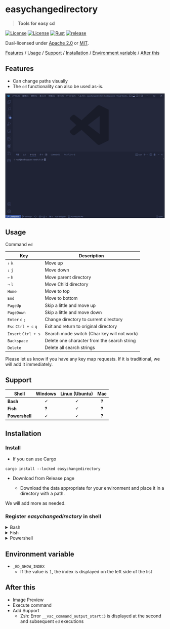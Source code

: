 # easychangedirectory

> **Tools for easy cd**

[![License](https://img.shields.io/badge/license-Apache%202.0-blue?style=flat-square)](LICENSE-APACHE)
[![License](https://img.shields.io/badge/license-MIT-blue?style=flat-square)](LICENSE-MIT)
[![Rust](https://github.com/shsyss/easychangedirectory/actions/workflows/rust.yml/badge.svg)](https://github.com/shsyss/easychangedirectory/actions/workflows/rust.yml)
[![release](https://github.com/shsyss/easychangedirectory/actions/workflows/release.yml/badge.svg)](https://github.com/shsyss/easychangedirectory/actions/workflows/release.yml)

Dual-licensed under [Apache 2.0](LICENSE-APACHE) or [MIT](LICENSE-MIT).

[Features](#features) / [Usage](#usage) / [Support](#support) / [Installation](#installation) / [Environment variable](#environment-variable) / [After this](#after-this)

## Features

- Can change paths visually
- The `cd` functionality can also be used as-is.

![demo](./assets/demo.gif)

## Usage

Command `ed`

| Key                          | Description                                 |
| ---------------------------- | ------------------------------------------- |
| `↑` `k`                      | Move up                                     |
| `↓` `j`                      | Move down                                   |
| `←` `h`                      | Move parent directory                       |
| `→` `l`                      | Move Child directory                        |
| `Home`                       | Move to top                                 |
| `End`                        | Move to bottom                              |
| `PageUp`                     | Skip a little and move up                   |
| `PageDown`                   | Skip a little and move down                 |
| `Enter` `c` `;`              | Change directory to current directory       |
| `Esc` `Ctrl + c` `q`         | Exit and return to original directory       |
| `Insert` `Ctrl + s`          | Search mode switch (Char key will not work) |
| `Backspace`                  | Delete one character from the search string |
| `Delete`                     | Delete all search strings                   |

Please let us know if you have any key map requests. If it is traditional, we will add it immediately.

## Support

| Shell          |    Windows    | Linux (Ubuntu) |    Mac    |
| -------------- | :-----------: | :------------: | :-------: |
| **Bash**       | **&#128504;** | **&#128504;**  | **&#63;** |
| **Fish**       |   **&#63;**   | **&#128504;**  | **&#63;** |
| **Powershell** | **&#128504;** | **&#128504;**  | **&#63;** |

## Installation

### Install

- If you can use Cargo

```
cargo install --locked easychangedirectory
```

- Download from Release page

  - Download the data appropriate for your environment and place it in a directory with a path.

We will add more as needed.

### Register **_easychangedirectory_** in shell

<details>
<summary>Bash</summary>

Add to `~/.bashrc` (Change as necessary)

```
eval "$(easychangedirectory --init bash)"
```

Run `. ~/.bashrc` as needed

</details>

<details>
<summary>Fish</summary>

Add to `~/.config/fish/config.fish` (Change as necessary)

```
easychangedirectory --init fish | source
```

Run `. ~/.config/fish/config.fish` as needed

</details>

<details>
<summary>Powershell</summary>

Add to the file found by `echo $profile`

```
Invoke-Expression (& { (easychangedirectory --init powershell | Out-String) } )
```

Run `. $profile` as needed

</details>

<!-- <details>
<summary>Zsh</summary>

Add to `~/.zshrc` (Change as necessary)
```
eval "$(easychangedirectory --init zsh)"
```
Run `. ~/.zshrc` as needed
</details> -->

## Environment variable

- `_ED_SHOW_INDEX`
  - If the value is `1`, the index is displayed on the left side of the list

## After this

- Image Preview
- Execute command
- Add Support
  - Zsh: Error `__vsc_command_output_start:3` is displayed at the second and subsequent `ed` executions
